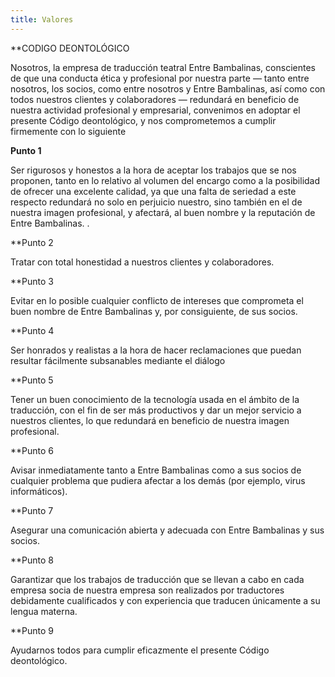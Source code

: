 ```yaml
---
title: Valores
---
```


**CODIGO DEONTOLÓGICO


Nosotros, la empresa de traducción teatral Entre Bambalinas, conscientes de que una conducta ética y profesional por nuestra parte — tanto entre nosotros, los socios, como entre nosotros y Entre Bambalinas, así como con todos nuestros clientes y colaboradores — redundará en beneficio de nuestra actividad profesional y empresarial, convenimos en adoptar el presente Código deontológico, y nos comprometemos a cumplir firmemente con lo siguiente




**Punto 1**

Ser rigurosos y honestos a la hora de aceptar los trabajos que se nos proponen, tanto en lo relativo al volumen del encargo como a la posibilidad de ofrecer una excelente calidad, ya que una falta de seriedad a este respecto redundará no solo en perjuicio nuestro, sino también en el de nuestra imagen profesional, y afectará, al buen nombre y la reputación de Entre Bambalinas. .




**Punto 2

Tratar con total honestidad a nuestros clientes y colaboradores.



**Punto 3

Evitar en lo posible cualquier conflicto de intereses que comprometa el buen nombre de Entre Bambalinas y, por consiguiente, de sus socios.



**Punto 4

Ser honrados y realistas a la hora de hacer reclamaciones que puedan resultar fácilmente subsanables mediante el diálogo



**Punto 5

Tener un buen conocimiento de la tecnología usada en el ámbito de la traducción, con el fin de ser más productivos y dar un mejor servicio a nuestros clientes, lo que redundará en beneficio de nuestra imagen profesional.



**Punto 6

Avisar inmediatamente tanto a Entre Bambalinas como a sus socios de cualquier problema que pudiera afectar a los demás (por ejemplo, virus informáticos).



**Punto 7

Asegurar una comunicación abierta y adecuada con Entre Bambalinas y sus socios.



**Punto 8

Garantizar que los trabajos de traducción que se llevan a cabo en cada empresa socia de nuestra empresa son realizados por traductores debidamente cualificados y con experiencia que traducen únicamente a su lengua materna.



**Punto 9

Ayudarnos todos para cumplir eficazmente el presente Código deontológico.




